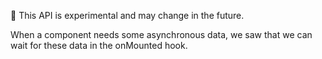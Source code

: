  This API is experimental and may change in the future.

When a component needs some asynchronous data, we saw that we can wait for these data in the onMounted hook.

